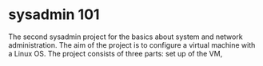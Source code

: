 # sysadmin 101

The second sysadmin project for the basics about system and network administration. The aim of the project is to configure a virtual machine with a Linux OS. The project consists of three parts: set up of the VM, 

<!--stackedit_data:
eyJoaXN0b3J5IjpbLTg4ODAwNjg2NCwtMTM2Nzk2OTg2NV19
-->
